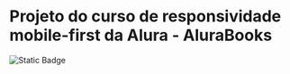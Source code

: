 <h1 aling="left"> Projeto do curso de responsividade mobile-first da Alura - AluraBooks </h1>

![Static Badge](https://img.shields.io/badge/projeto-concluido-green)
